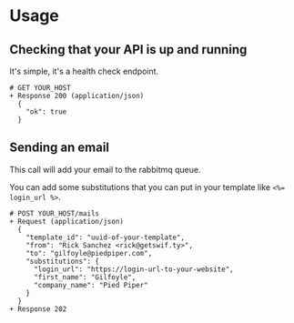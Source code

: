 # Usage

## Checking that your API is up and running

It's simple, it's a health check endpoint.

```
# GET YOUR_HOST
+ Response 200 (application/json)
  {
    "ok": true
  }
```

## Sending an email

This call will add your email to the rabbitmq queue.

You can add some substitutions that you can put in your template like `<%= login_url %>`.

```
# POST YOUR_HOST/mails
+ Request (application/json)
  {
    "template_id": "uuid-of-your-template",
    "from": "Rick Sanchez <rick@getswif.ty>",
    "to": "gilfoyle@piedpiper.com",
    "substitutions": {
      "login_url": "https://login-url-to-your-website",
      "first_name": "Gilfoyle",
      "company_name": "Pied Piper"
    }
  }
+ Response 202
```
